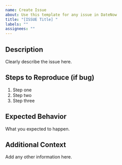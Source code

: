 ```yaml
---
name: Create Issue
about: Use this template for any issue in DateNow
title: "[ISSUE Title] "
labels: ""
assignees: ""
---
```


## Description
Clearly describe the issue here.

## Steps to Reproduce (if bug)
1. Step one
2. Step two
3. Step three

## Expected Behavior
What you expected to happen.

## Additional Context
Add any other information here.
